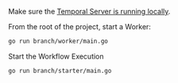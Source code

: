 <!-- @@@SNIPSTART samples-go-branch-readme -->

Make sure the [Temporal Server is running locally](https://docs.temporal.io/docs/server/quick-install).

From the root of the project, start a Worker:

```bash
go run branch/worker/main.go
```

Start the Workflow Execution

```bash
go run branch/starter/main.go
```
<!-- @@@SNIPEND -->
